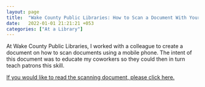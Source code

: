 ```yaml
---
layout: page
title:  "Wake County Public Libraries: How to Scan a Document With Your Phone"
date:   2022-01-01 21:21:21 +053
categories: ["At a Library"]
---
```


At Wake County Public Libraries, I worked with a colleague to create a document on how to scan documents using a mobile phone. The intent of this document was to educate my coworkers so they could then in turn teach patrons this skill. 

[If you would like to read the scanning document, please click here.]({{cdunefsky.github.io}}/assets/docs/WCPLscanningdocument.pdf)

